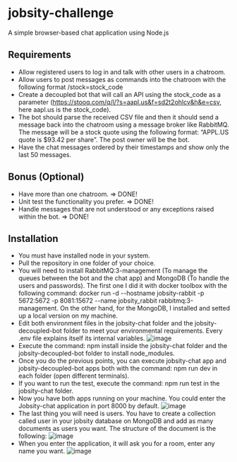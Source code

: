 # jobsity-challenge
A simple browser-based chat application using Node.js

## Requirements
  * Allow registered users to log in and talk with other users in a chatroom.
  * Allow users to post messages as commands into the chatroom with the following format /stock=stock_code
  * Create a decoupled bot that will call an API using the stock_code as a parameter (https://stooq.com/q/l/?s=aapl.us&f=sd2t2ohlcv&h&e=csv, here aapl.us is the stock_code).
  * The bot should parse the received CSV file and then it should send a message back into the chatroom using a message broker like RabbitMQ. The message will be a stock quote using the following format: “APPL.US quote is $93.42 per share”. The post owner will be the bot.
  * Have the chat messages ordered by their timestamps and show only the last 50 messages.

## Bonus (Optional)
  * Have more than one chatroom. => DONE!
  * Unit test the functionality you prefer. => DONE!
  * Handle messages that are not understood or any exceptions raised within the bot. => DONE!

## Installation
  * You must have installed node in your system.
  * Pull the repository in one folder of your choice.
  * You will need to install RabbitMQ:3-management (To manage the queues between the bot and the chat app) and MongoDB (To handle the users and passwords). The first one I did it with docker toolbox with the following command: docker run -d --hostname jobsity-rabbit -p 5672:5672 -p 8081:15672 --name jobsity_rabbit rabbitmq:3-management. On the other hand, for the MongoDB, I installed and setted up a local version on my machine.
  * Edit both environment files in the jobsity-chat folder and the jobsity-decoupled-bot folder to meet your environmental requirements. Every .env file explains itself its internal variables.
    ![image](https://user-images.githubusercontent.com/26705692/115178286-57536d80-a0a7-11eb-9ad9-0c971b34c933.png)
  * Execute the command: npm install inside the jobsity-chat folder and the jobsity-decoupled-bot folder to install node_modules.
  * Once you do the previous points, you can execute jobsity-chat app and jobsity-decoupled-bot apps both with the command: npm run dev in each folder (open different terminals).
  * If you want to run the test, execute the command: npm run test in the jobsity-chat folder.
  * Now you have both apps running on your machine. You could enter the Jobsity-chat application in port 8000 by default.
    ![image](https://user-images.githubusercontent.com/26705692/115178354-7c47e080-a0a7-11eb-837f-9a3b8f58fc40.png)
  * The last thing you will need is users. You have to create a collection called user in your jobsity database on MongoDB and add as many documents as users you want. The structure of the document is the following: 
    ![image](https://user-images.githubusercontent.com/26705692/115178926-9e8e2e00-a0a8-11eb-93b9-99830904f24b.png)
  * When you enter the application, it will ask you for a room, enter any name you want.
    ![image](https://user-images.githubusercontent.com/26705692/115178415-a13c5380-a0a7-11eb-8dee-9abaf00bc958.png)
